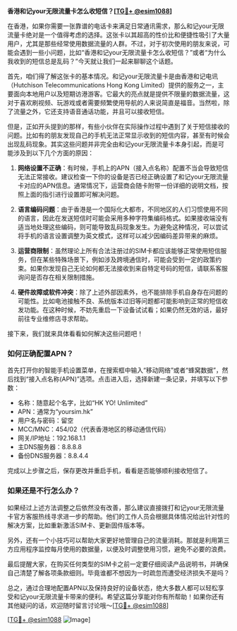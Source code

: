 **香港和记your无限流量卡怎么收短信？[[TG💪+ @esim1088](https://t.me/s/esim1088)]**

在香港，如果你需要一张靠谱的电话卡来满足日常通讯需求，那么和记your无限流量卡绝对是一个值得考虑的选择。这张卡以其超高的性价比和便捷性吸引了大量用户，尤其是那些经常使用数据流量的人群。不过，对于初次使用的朋友来说，可能会遇到一些小问题，比如“香港和记your无限流量卡怎么收短信？”或者“为什么我收到的短信总是乱码？”今天就让我们一起来聊聊这个话题。

首先，咱们得了解这张卡的基本情况。和记your无限流量卡是由香港和记电讯（Hutchison Telecommunications Hong Kong Limited）提供的服务之一，主要面向本地用户以及短期访港游客。它最大的亮点就是提供不限量的数据流量，这对于喜欢刷视频、玩游戏或者需要频繁使用导航的人来说简直是福音。当然啦，除了流量之外，它还支持语音通话功能，并且可以接收短信。

但是，正如开头提到的那样，有些小伙伴在实际操作过程中遇到了关于短信接收的问题。比如有的朋友发现自己的手机无法正常显示收到的短信内容，甚至有时候会出现乱码现象。其实这些问题并非完全由和记your无限流量卡本身引起，而是可能涉及到以下几个方面的原因：

1. **网络设置不正确**：有时候，手机上的APN（接入点名称）配置不当会导致短信无法正常接收。建议检查一下你的设备是否已经正确设置了和记your无限流量卡对应的APN信息。通常情况下，运营商会随卡附带一份详细的说明文档，按照上面的指引进行设置即可解决问题。

2. **语言编码问题**：由于香港是一个国际化大都市，不同地区的人们习惯使用不同的语言，因此在发送短信时可能会采用多种字符集编码格式。如果接收端没有适当地处理这些编码，则可能导致乱码现象发生。为避免这种情况，可以尝试将手机的语言设置调整为英文模式，这样可以减少因编码差异带来的麻烦。

3. **运营商限制**：虽然理论上所有合法注册过的SIM卡都应该能够正常使用短信服务，但在某些特殊场景下，例如涉及跨境通信时，可能会受到一定的政策约束。如果你发现自己无论如何都无法接收到来自特定号码的短信，请联系客服询问是否存在相关限制措施。

4. **硬件故障或软件冲突**：除了上述外部因素外，也不能排除手机自身存在问题的可能性。比如电池接触不良、系统版本过旧等问题都可能影响到正常的短信收发功能。在这种时候，不妨先重启一下设备试试看；如果仍然无效的话，最好前往专业维修店寻求帮助。

接下来，我们就来具体看看如何解决这些问题吧！

### 如何正确配置APN？

首先打开你的智能手机设置菜单，在搜索框中输入“移动网络”或者“蜂窝数据”，然后找到“接入点名称(APN)”选项。点击进入后，选择新建一条记录，并填写以下参数：

- 名称：随意起个名字，比如“HK YO! Unlimited”
- APN：通常为“yoursim.hk”
- 用户名与密码：留空
- MCC/MNC：454/02（代表香港地区的移动通信代码）
- 网关/IP地址：192.168.1.1
- 主DNS服务器：8.8.8.8
- 备份DNS服务器：8.8.4.4

完成以上步骤之后，保存更改并重启手机，看看是否能够顺利接收短信了。

### 如果还是不行怎么办？

如果经过上述方法调整之后依然没有改善，那么建议直接拨打和记your无限流量卡官方客服热线寻求进一步的帮助。他们的工作人员会根据具体情况给出针对性的解决方案，比如重新激活SIM卡、更新固件版本等。

另外，还有一个小技巧可以帮助大家更好地管理自己的流量消耗。那就是利用第三方应用程序监控每月使用的数据量，以便及时调整使用习惯，避免不必要的浪费。

最后提醒大家，在购买任何类型的SIM卡之前一定要仔细阅读产品说明书，并确保自己清楚了解各项条款细则。毕竟谁都不想因为一时疏忽而遭受经济损失不是吗？

总之，通过合理地配置APN以及保持良好的设备状态，绝大多数人都可以轻松享受和记your无限流量卡带来的便利。希望这篇分享能对你有所帮助！如果你还有其他疑问的话，欢迎随时留言讨论哦～[[TG💪+ @esim1088](https://t.me/s/esim1088)]

[[TG💪+ @esim1088](https://t.me/s/esim1088) ![Image](https://i.postimg.cc/4NQfJmqS/Snipaste-2025-05-13-00-14-12.png)]